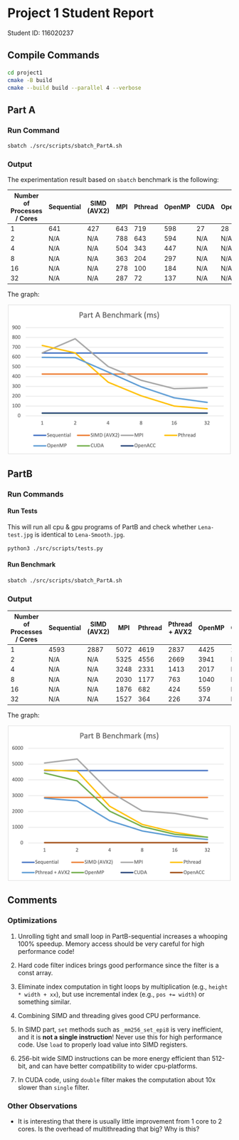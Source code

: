 # Project 1 Student Report

Student ID: 116020237

## Compile Commands

```sh
cd project1
cmake -B build
cmake --build build --parallel 4 --verbose
```

## Part A

### Run Command

```sh
sbatch ./src/scripts/sbatch_PartA.sh
```

### Output

The experimentation result based on `sbatch` benchmark is the following:

| Number of Processes / Cores | Sequential | SIMD (AVX2) | MPI | Pthread | OpenMP | CUDA | OpenACC |
|-----------------------------|------------|-------------|-----|---------|--------|------|---------|
| 1                           | 641        | 427         | 643 | 719     | 598    | 27   | 28      |
| 2                           | N/A        | N/A         | 788 | 643     | 594    | N/A  | N/A     |
| 4                           | N/A        | N/A         | 504 | 343     | 447    | N/A  | N/A     |
| 8                           | N/A        | N/A         | 363 | 204     | 297    | N/A  | N/A     |
| 16                          | N/A        | N/A         | 278 | 100     | 184    | N/A  | N/A     |
| 32                          | N/A        | N/A         | 287 | 72      | 137    | N/A  | N/A     |

The graph:

<div>
    <img src="report/PartA.png" align="center" alt="Performance Evaluation of PartA"/>
</div>

## PartB

### Run Commands

#### Run Tests

This will run all cpu & gpu programs of PartB and check whether
`Lena-test.jpg` is identical to `Lena-Smooth.jpg`.

```sh
python3 ./src/scripts/tests.py
```

#### Run Benchmark

```sh
sbatch ./src/scripts/sbatch_PartA.sh
```

### Output

| Number of Processes / Cores | Sequential | SIMD (AVX2) | MPI  | Pthread | Pthread + AVX2 | OpenMP | CUDA | OpenACC |
|-----------------------------|------------|-------------|------|---------|----------------|--------|------|---------|
| 1                           | 4593       | 2887        | 5072 | 4619    | 2837           | 4425   | 23   | 24      |
| 2                           | N/A        | N/A         | 5325 | 4556    | 2669           | 3941   | N/A  | N/A     |
| 4                           | N/A        | N/A         | 3248 | 2331    | 1413           | 2017   | N/A  | N/A     |
| 8                           | N/A        | N/A         | 2030 | 1177    | 763            | 1040   | N/A  | N/A     |
| 16                          | N/A        | N/A         | 1876 | 682     | 424            | 559    | N/A  | N/A     |
| 32                          | N/A        | N/A         | 1527 | 364     | 226            | 374    | N/A  | N/A     |

The graph:

<div>
    <img src="report/PartB.png" align="center" alt="Performance Evaluation of PartB"/>
</div>

## Comments

### Optimizations

1. Unrolling tight and small loop in PartB-sequential increases a whooping
   100% speedup. Memory access should be very careful for high performance code!

2. Hard code filter indices brings good performance since the filter is a const array.

3. Eliminate index computation in tight loops by multiplication
   (e.g., `height * width + xx`), but use incremental index
   (e.g., `pos += width`) or something similar.

4. Combining SIMD and threading gives good CPU performance.

5. In SIMD part, `set` methods such as `_mm256_set_epi8` is very inefficient,
   and it is **not a single instruction**! Never use this for high performance code.
   Use `load` to properly load value into SIMD registers.

6. 256-bit wide SIMD instructions can be more energy efficient than 512-bit,
   and can have better compatibility to wider cpu-platforms.

7. In CUDA code, using `double` filter makes the computation about
   10x slower than `single` filter.

### Other Observations

- It is interesting that there is usually little improvement from 1 core
  to 2 cores. Is the overhead of multithreading that big? Why is this?
